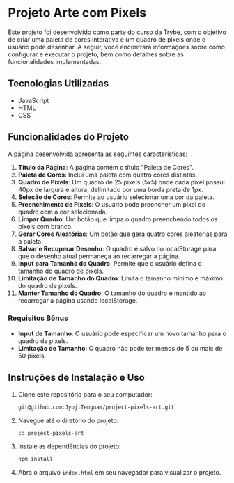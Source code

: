 # Projeto Arte com Pixels

Este projeto foi desenvolvido como parte do curso da Trybe, com o objetivo de criar uma paleta de cores interativa e um quadro de pixels onde o usuário pode desenhar. A seguir, você encontrará informações sobre como configurar e executar o projeto, bem como detalhes sobre as funcionalidades implementadas.

## Tecnologias Utilizadas

- JavaScript
- HTML
- CSS

## Funcionalidades do Projeto

A página desenvolvida apresenta as seguintes características:

1. **Título da Página**: A página contém o título "Paleta de Cores".
2. **Paleta de Cores**: Inclui uma paleta com quatro cores distintas.
3. **Quadro de Pixels**: Um quadro de 25 pixels (5x5) onde cada pixel possui 40px de largura e altura, delimitado por uma borda preta de 1px.
4. **Seleção de Cores**: Permite ao usuário selecionar uma cor da paleta.
5. **Preenchimento de Pixels**: O usuário pode preencher um pixel do quadro com a cor selecionada.
6. **Limpar Quadro**: Um botão que limpa o quadro preenchendo todos os pixels com branco.
7. **Gerar Cores Aleatórias**: Um botão que gera quatro cores aleatórias para a paleta.
8. **Salvar e Recuperar Desenho**: O quadro é salvo no localStorage para que o desenho atual permaneça ao recarregar a página.
9. **Input para Tamanho do Quadro**: Permite que o usuário defina o tamanho do quadro de pixels.
10. **Limitação de Tamanho do Quadro**: Limita o tamanho mínimo e máximo do quadro de pixels.
11. **Manter Tamanho do Quadro**: O tamanho do quadro é mantido ao recarregar a página usando localStorage.

### Requisitos Bônus

- **Input de Tamanho**: O usuário pode especificar um novo tamanho para o quadro de pixels.
- **Limitação de Tamanho**: O quadro não pode ter menos de 5 ou mais de 50 pixels.

## Instruções de Instalação e Uso

1. Clone este repositório para o seu computador:

    ```bash
    git@github.com:JyojiTenguam/project-pixels-art.git
    ```

2. Navegue até o diretório do projeto:

    ```bash
    cd project-pixels-art
    ```
3. Instale as dependências do projeto:
    ```sh
    npm install
    ```
    
4. Abra o arquivo `index.html` em seu navegador para visualizar o projeto.


